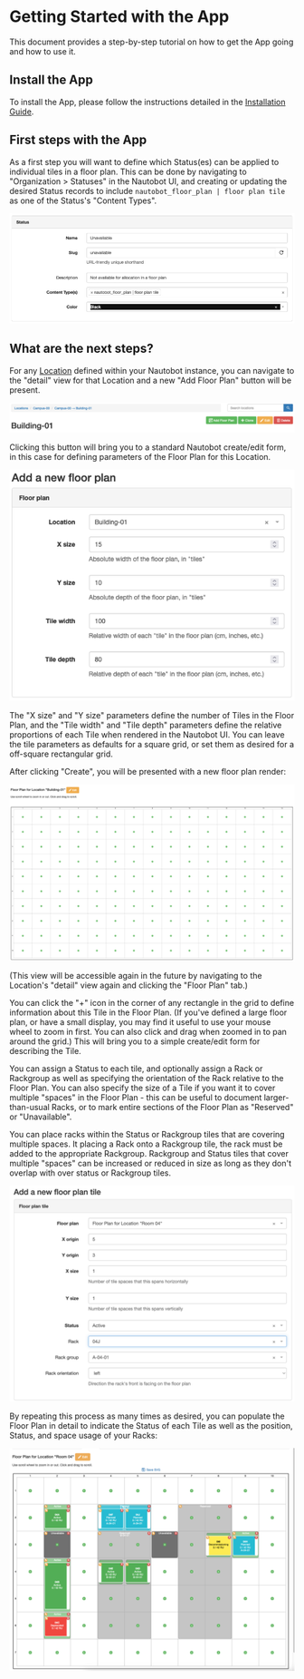 # Getting Started with the App

This document provides a step-by-step tutorial on how to get the App going and how to use it.

## Install the App

To install the App, please follow the instructions detailed in the [Installation Guide](../admin/install.md).

## First steps with the App

As a first step you will want to define which Status(es) can be applied to individual tiles in a floor plan. This can be done by navigating to "Organization > Statuses" in the Nautobot UI, and creating or updating the desired Status records to include `nautobot_floor_plan | floor plan tile` as one of the Status's "Content Types".

![Status definition](../images/status-definition.png)

## What are the next steps?

For any [Location](https://docs.nautobot.com/projects/core/en/stable/core-functionality/sites-and-racks/#locations) defined within your Nautobot instance, you can navigate to the "detail" view for that Location and a new "Add Floor Plan" button will be present.

![Add Floor Plan button](../images/add-floor-plan-button.png)

Clicking this button will bring you to a standard Nautobot create/edit form, in this case for defining parameters of the Floor Plan for this Location.

![Add Floor Plan form](../images/add-floor-plan-form.png)

The "X size" and "Y size" parameters define the number of Tiles in the Floor Plan, and the "Tile width" and "Tile depth" parameters define the relative proportions of each Tile when rendered in the Nautobot UI. You can leave the tile parameters as defaults for a square grid, or set them as desired for a off-square rectangular grid.

After clicking "Create", you will be presented with a new floor plan render:

![Empty floor plan](../images/floor-plan-empty.png)

(This view will be accessible again in the future by navigating to the Location's "detail" view again and clicking the "Floor Plan" tab.)

You can click the "+" icon in the corner of any rectangle in the grid to define information about this Tile in the Floor Plan. (If you've defined a large floor plan, or have a small display, you may find it useful to use your mouse wheel to zoom in first. You can also click and drag when zoomed in to pan around the grid.) This will bring you to a simple create/edit form for describing the Tile.

You can assign a Status to each tile, and optionally assign a Rack or Rackgroup as well as specifying the orientation of the Rack relative to the Floor Plan. You can also specify the size of a Tile if you want it to cover multiple "spaces" in the Floor Plan - this can be useful to document larger-than-usual Racks, or to mark entire sections of the Floor Plan as "Reserved" or "Unavailable". 

You can place racks within the Status or Rackgroup tiles that are covering multiple spaces. It placing a Rack onto a Rackgroup tile, the rack must be added to the appropriate Rackgroup. Rackgroup and Status tiles that cover multiple "spaces" can be increased or reduced in size as long as they don't overlap with over status or Rackgroup tiles.

![Add Tile form](../images/add-tile-form.png)

By repeating this process as many times as desired, you can populate the Floor Plan in detail to indicate the Status of each Tile as well as the position, Status, and space usage of your Racks:

![Populated floor plan](../images/floor-plan-populated.png)
